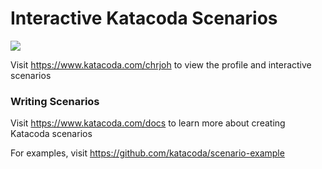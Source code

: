 # Interactive Katacoda Scenarios

[![](http://shields.katacoda.com/katacoda/chrjoh/count.svg)](https://www.katacoda.com/chrjoh "Get your profile on Katacoda.com")

Visit https://www.katacoda.com/chrjoh to view the profile and interactive scenarios

### Writing Scenarios
Visit https://www.katacoda.com/docs to learn more about creating Katacoda scenarios

For examples, visit https://github.com/katacoda/scenario-example
